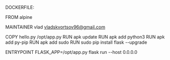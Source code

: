 DOCKERFILE:

FROM alpine

MAINTAINER vlad <vladskvortsov96@gmail.com>

COPY hello.py /opt/app.py
RUN apk update
RUN apk add python3
RUN apk add py-pip
RUN apk add sudo
RUN sudo pip install flask --upgrade

ENTRYPOINT FLASK_APP=/opt/app.py flask run --host 0.0.0.0
